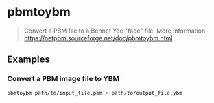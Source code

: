 # pbmtoybm

> Convert a PBM file to a Bennet Yee "face" file. More information: <https://netpbm.sourceforge.net/doc/pbmtoybm.html>.

## Examples

### Convert a PBM image file to YBM

```bash
pbmtoybm path/to/input_file.pbm > path/to/output_file.ybm
```
